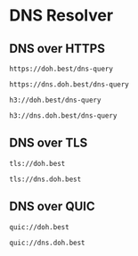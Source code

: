 # DNS Resolver


## DNS over HTTPS
```
https://doh.best/dns-query
```

```
https://dns.doh.best/dns-query
```

```
h3://doh.best/dns-query
```

```
h3://dns.doh.best/dns-query
```


## DNS over TLS
```
tls://doh.best
```

```
tls://dns.doh.best
```

## DNS over QUIC
```
quic://doh.best
```

```
quic://dns.doh.best
```
